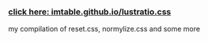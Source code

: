 ### [click here: imtable.github.io/lustratio.css](https://imtable.github.io/lustratio.css/)

my compilation of reset.css, normylize.css and some more
